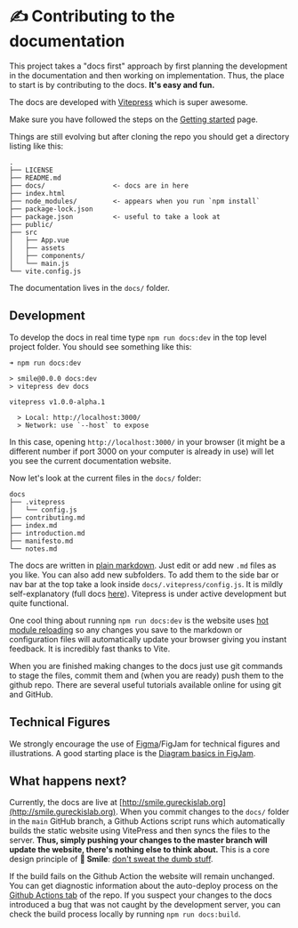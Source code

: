 # :writing_hand: Contributing to the documentation

This project takes a "docs first" approach by first planning the development in
the documentation and then working on implementation. Thus, the place to start
is by contributing to the docs. **It's easy and fun.**

The docs are developed with [Vitepress](https://vitepress.vuejs.org) which is
super awesome.

Make sure you have followed the steps on the [Getting started](/gettingstarted)
page.

Things are still evolving but after cloning the repo you should get a directory
listing like this:

```
.
├── LICENSE
├── README.md
├── docs/                 <- docs are in here
├── index.html
├── node_modules/         <- appears when you run `npm install`
├── package-lock.json
├── package.json          <- useful to take a look at
├── public/
├── src
│   ├── App.vue
│   ├── assets
│   ├── components/
│   └── main.js
└── vite.config.js
```

The documentation lives in the `docs/` folder.

## Development

To develop the docs in real time type `npm run docs:dev` in the top level
project folder. You should see something like this:

```
➜ npm run docs:dev

> smile@0.0.0 docs:dev
> vitepress dev docs

vitepress v1.0.0-alpha.1

  > Local: http://localhost:3000/
  > Network: use `--host` to expose
```

In this case, opening `http://localhost:3000/` in your browser (it might be a
different number if port 3000 on your computer is already in use) will let you
see the current documentation website.

Now let's look at the current files in the `docs/` folder:

```
docs
├── .vitepress
│   └── config.js
├── contributing.md
├── index.md
├── introduction.md
├── manifesto.md
└── notes.md
```

The docs are written in
[plain markdown](https://vitepress.vuejs.org/guide/markdown.html). Just edit or
add new `.md` files as you like. You can also add new subfolders. To add them to
the side bar or nav bar at the top take a look inside
`docs/.vitepress/config.js`. It is mildly self-explanatory (full docs
[here](https://vitepress.vuejs.org/config/introduction.html)). Vitepress is
under active development but quite functional.

One cool thing about running `npm run docs:dev` is the website uses
[hot module reloading](https://vitejs.dev/guide/features.html#hot-module-replacement)
so any changes you save to the markdown or configuration files will
automatically update your browser giving you instant feedback. It is incredibly
fast thanks to Vite.

When you are finished making changes to the docs just use git commands to stage
the files, commit them and (when you are ready) push them to the github repo.
There are several useful tutorials available online for using git and GitHub.

## Technical Figures

We strongly encourage the use of [Figma](https://www.figma.com)/FigJam for
technical figures and illustrations. A good starting place is the
[Diagram basics in FigJam](https://www.figma.com/file/0CutmCGEhR20glush9sKze/Untitled?node-id=0%3A1).

## What happens next?

Currently, the docs are live at
[http://smile.gureckislab.org](http://smile.gureckislab.org). When you commit
changes to the `docs/` folder in the `main` GitHub branch, a Github Actions
script runs which automatically builds the static website using VitePress and
then syncs the files to the server. **Thus, simply pushing your changes to the
master branch will update the website, there's nothing else to think about.**
This is a core design principle of **🫠 Smile**:
[don't sweat the dumb stuff](/principles.html#don-t-sweat-the-dumb-stuff).

If the build fails on the Github Action the website will remain unchanged. You
can get diagnostic information about the auto-deploy process on the
[Github Actions tab](https://github.com/NYUCCL/smile/actions) of the repo. If
you suspect your changes to the docs introduced a bug that was not caught by the
development server, you can check the build process locally by running
`npm run docs:build`.
